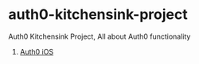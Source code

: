 # auth0-kitchensink-project
Auth0 Kitchensink Project, All about Auth0 functionality

1. [Auth0 iOS](https://github.com/vikasjayaram/auth0-kitchensink-project/tree/master/auth0-ios-kitchensink)
